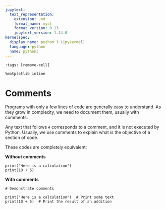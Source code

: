 ```yaml
---
jupytext:
  text_representation:
    extension: .md
    format_name: myst
    format_version: 0.13
    jupytext_version: 1.14.0
kernelspec:
  display_name: python 3 (ipykernel)
  language: python
  name: python3
---
```


```{code-cell} ipython3
:tags: [remove-cell]

%matplotlib inline
```

# Comments

Programs with only a few lines of code are generally easy to understand. As they grow in complexity, we need to document them, usually with comments.

Any text that follows `#` corresponds to a comment, and it is not executed by Python. Usually, we use comments to explain what is the objective of a section of code.

These codes are completely equivalent:

**Without comments**

```{code-cell}
print("Here is a calculation")
print(10 + 5)
```


**With comments**

```{code-cell}
# Demonstrate comments

print("Here is a calculation")  # Print some text
print(10 + 5)  # Print the result of an addition
```
